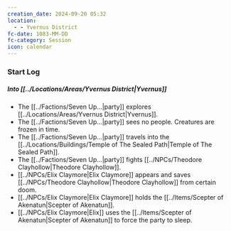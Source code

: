 ```yaml
---
creation_date: 2024-09-20 05:32
location:
  - - Yvernus District
fc-date: 1083-MM-DD
fc-category: Session
icon: calendar
---
```

### Start Log
##### Into [[../Locations/Areas/Yvernus District|Yvernus]]
- The [[../Factions/Seven Up...|party]] explores [[../Locations/Areas/Yvernus District|Yvernus]].
- The [[../Factions/Seven Up...|party]] sees no people. Creatures are frozen in time.
- The [[../Factions/Seven Up...|party]] travels into the [[../Locations/Buildings/Temple of The Sealed Path|Temple of The Sealed Path]].
- The [[../Factions/Seven Up...|party]] fights [[../NPCs/Theodore Clayhollow|Theodore Clayhollow]].
- [[../NPCs/Elix Claymore|Elix Claymore]] appears and saves [[../NPCs/Theodore Clayhollow|Theodore Clayhollow]] from certain doom.
- [[../NPCs/Elix Claymore|Elix Claymore]] holds the [[../Items/Scepter of Akenatun|Scepter of Akenatun]].
- [[../NPCs/Elix Claymore|Elix]] uses the [[../Items/Scepter of Akenatun|Scepter of Akenatun]] to force the party to sleep.